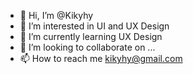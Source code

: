 - 👋 Hi, I’m @Kikyhy
- 👀 I’m interested in UI and UX Design
- 🌱 I’m currently learning UX Design
- 💞️ I’m looking to collaborate on ...
- 📫 How to reach me kikyhy@gmail.com

<!---
Kikyhy/Kikyhy is a ✨ special ✨ repository because its `README.md` (this file) appears on your GitHub profile.
You can click the Preview link to take a look at your changes.
--->
